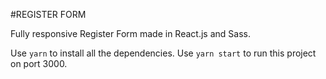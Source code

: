 #REGISTER FORM

Fully responsive Register Form made in React.js and Sass.

Use `yarn` to install all the dependencies.
Use `yarn start` to run this project on port 3000.
